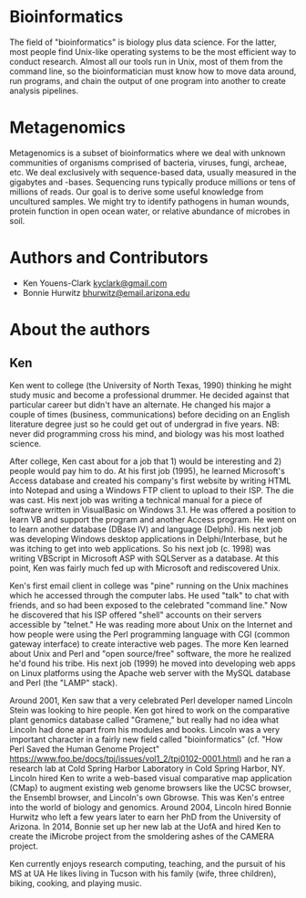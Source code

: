 # Bioinformatics

The field of "bioinformatics" is biology plus data science.  For the latter, most people find Unix-like operating systems to be the most efficient way to conduct research. Almost all our tools run in Unix, most of them from the command line, so the bioinformatician must know how to move data around, run programs, and chain the output of one program into another to create analysis pipelines.

# Metagenomics

Metagenomics is a subset of bioinformatics where we deal with unknown communities of organisms comprised of bacteria, viruses, fungi, archeae, etc.  We deal exclusively with sequence-based data, usually measured in the gigabytes and -bases.  Sequencing runs typically produce millions or tens of millions of reads.  Our goal is to derive some useful knowledge from uncultured samples.  We might try to identify pathogens in human wounds, protein function in open ocean water, or relative abundance of microbes in soil.

# Authors and Contributors

* Ken Youens-Clark <kyclark@gmail.com>
* Bonnie Hurwitz <bhurwitz@email.arizona.edu>

# About the authors

## Ken

Ken went to college (the University of North Texas, 1990) thinking he might study music and become  a professional drummer.  He decided against that particular career but didn't have an alternate.  He changed his major a couple of times (business, communications) before deciding on an English literature degree just so he could get out of undergrad in five years.  NB: never did programming cross his mind, and biology was his most loathed science.

After college, Ken cast about for a job that 1) would be interesting and 2) people would pay him to do.  At his first job (1995), he learned Microsoft's Access database and created his company's first website by writing HTML into Notepad and using a Windows FTP client to upload to their ISP.  The die was cast.  His next job was writing a technical manual for a piece of software written in VisualBasic on Windows 3.1.  He was offered a position to learn VB and support the program and another Access program.  He went on to learn another database (DBase IV) and language (Delphi).  His next job was developing Windows desktop applications in Delphi/Interbase, but he was itching to get into web applications.  So his next job (c. 1998) was writing VBScript in Microsoft ASP with SQLServer as a database.  At this point, Ken was fairly much fed up with Microsoft and rediscovered Unix.

Ken's first email client in college was "pine" running on the Unix machines which he accessed through the computer labs.  He used "talk" to chat with friends, and so had been exposed to the celebrated "command line."  Now he discovered that his ISP offered "shell" accounts on their servers accessible by "telnet."  He was reading more about Unix on the Internet and how people were using the Perl programming language with CGI (common gateway interface) to create interactive web pages.  The more Ken learned about Unix and Perl and "open source/free" software, the more he realized he'd found his tribe.  His next job (1999) he moved into developing web apps on Linux platforms using the Apache web server with the MySQL database and Perl (the "LAMP" stack).

Around 2001, Ken saw that a very celebrated Perl developer named Lincoln Stein was looking to hire people.  Ken got hired to work on the comparative plant genomics database called "Gramene," but really had no idea what Lincoln had done apart from his modules and books.  Lincoln was a very important character in a fairly new field called "bioinformatics" (cf. "How Perl Saved the Human Genome Project" https://www.foo.be/docs/tpj/issues/vol1_2/tpj0102-0001.html) and he ran a research lab at Cold Spring Harbor Laboratory in Cold Spring Harbor, NY.  Lincoln hired Ken to write a web-based visual comparative map application (CMap) to augment existing web genome browsers like the UCSC browser, the Ensembl browser, and Lincoln's own Gbrowse.  This was Ken's entree into the world of biology and genomics.  Around 2004, Lincoln hired Bonnie Hurwitz who left a few years later to earn her PhD from the University of Arizona.  In 2014, Bonnie set up her new lab at the UofA and hired Ken to create the iMicrobe project from the smoldering ashes of the CAMERA project.

Ken currently enjoys research computing, teaching, and the pursuit of his MS at UA  He likes living in Tucson with his family (wife, three children), biking, cooking, and playing music.